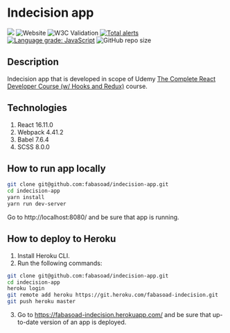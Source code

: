 # Indecision app
![](https://github.com/fabasoad/indecision-app/workflows/CI/badge.svg) ![Website](https://img.shields.io/website?down_color=lightgrey&down_message=offline&up_message=online&url=https%3A%2F%2Ffabasoad-indecision.herokuapp.com%2F) ![W3C Validation](https://img.shields.io/w3c-validation/html?targetUrl=https%3A%2F%2Ffabasoad-expensify.herokuapp.com%2F) [![Total alerts](https://img.shields.io/lgtm/alerts/g/fabasoad/indecision-app.svg?logo=lgtm&logoWidth=18)](https://lgtm.com/projects/g/fabasoad/indecision-app/alerts/) [![Language grade: JavaScript](https://img.shields.io/lgtm/grade/javascript/g/fabasoad/indecision-app.svg?logo=lgtm&logoWidth=18)](https://lgtm.com/projects/g/fabasoad/indecision-app/context:javascript) ![GitHub repo size](https://img.shields.io/github/repo-size/fabasoad/indecision-app)
## Description
Indecision app that is developed in scope of Udemy [The Complete React Developer Course (w/ Hooks and Redux)](https://www.udemy.com/course/react-2nd-edition/) course.
## Technologies
1. React 16.11.0
3. Webpack 4.41.2
5. Babel 7.6.4
7. SCSS 8.0.0
## How to run app locally
```bash
git clone git@github.com:fabasoad/indecision-app.git
cd indecision-app
yarn install
yarn run dev-server
```
Go to http://localhost:8080/ and be sure that app is running.
## How to deploy to Heroku
1. Install Heroku CLI.
2. Run the following commands:
```bash
git clone git@github.com:fabasoad/indecision-app.git
cd indecision-app
heroku login
git remote add heroku https://git.heroku.com/fabasoad-indecision.git
git push heroku master
```
3. Go to https://fabasoad-indecision.herokuapp.com/ and be sure that up-to-date version of an app is deployed.
